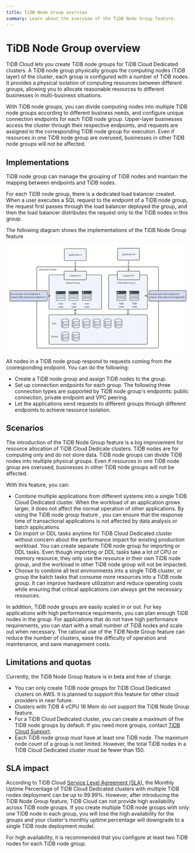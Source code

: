```yaml
---
title: TiDB Node Group overview
summary: Learn about the overview of the TiDB Node Group feature.
---
```


# TiDB Node Group overview

TiDB Cloud lets you create TiDB node groups for TiDB Cloud Dedicated clusters. A TiDB node group physically groups the computing nodes (TiDB layer) of the cluster, each group is configured with a number of TiDB nodes. It provides a physical isolation of computing resources between different groups, allowing you to allocate reasonable resources to different businesses in multi-business situations.

With TiDB node groups, you can divide computing nodes into multiple TiDB node groups according to different business needs, and configure unique connection endpoints for each TiDB node group. Upper-layer businesses access the cluster through their respective endpoints, and requests are assigned to the corresponding TiDB node group for execution. Even if resources in one TiDB node group are overused, businesses in other TiDB node groups will not be affected.

## Implementations

TiDB node group can manage the grouping of TiDB nodes and maintain the mapping between endpoints and TiDB nodes. 

For each TiDB node group, there is a dedicated load balancer created. When a user executes a SQL request to the endpoint of a TiDB node group, the request first passes through the load balancer deployed the group, and then the load balancer distributes the request only to the TiDB nodes in this group. 

The following diagram shows the implementations of the TiDB Node Group feature

![The implementations of the TiDB Node Group feature](/media/tidb-cloud/implementation-of-tidb-node-group.png)

All nodes in a TiDB node group respond to requests coming from the cooresponding endpoint. You can do the following:

- Create a TiDB node group and assign TiDB nodes to the group.
- Set up connection endpoints for each group. The following three connection types are supported by TiDB node group's endpoints: public connection, private endpoint and VPC peering. 
- Let the applications send requests to different groups through different endpoints to achieve resource isolation.

## Scenarios 

The introduction of the TiDB Node Group feature is a big improvement for resource allocation of TiDB Cloud Dedicate clusters. TiDB nodes are for computing only and do not store data. TiDB node groups can divide TiDB nodes into multiple physical groups. Even if resources in one TiDB node group are overused, businesses in other TiDB node groups will not be affected.

With this feature, you can:

- Combine multiple applications from different systems into a single TiDB Cloud Dedicated cluster. When the workload of an application grows larger, it does not affect the normal operation of other applications. By using the TiDB node group feature , you can ensure that the response time of transactional applications is not affected by data analysis or batch applications.
- Do import or DDL tasks anytime for TiDB Cloud Dedicated cluster without concern about the performance impact for existing production workload. You can create separate TiDB node group for importing or DDL tasks. Even though importing or DDL tasks take a lot of CPU or memory resource, they only use the resource in their own TiDB node group, and the workload in other TiDB node group will not be impacted. 
- Choose to combine all test environments into a single TiDB cluster, or group the batch tasks that consume more resources into a TiDB node group. It can improve hardware utilization and reduce operating costs while ensuring that critical applications can always get the necessary resources.

In addition, TiDB node groups are easily scaled in or out. For key applications with high performance requirments, you can plan enough TiDB nodes in the group. For applications that do not have high performance requirements, you can start with a small number of TiDB nodes and scale out when necessary.  The rational use of the TiDB Node Group feature can reduce the number of clusters, ease the difficulty of operation and maintenance, and save management costs.

## Limitations and quotas

Currently, the TiDB Node Group feature is in beta and free of charge.

- You can only create TiDB node groups for TiDB Cloud Dedicated clusters on AWS. It is planned to support this feature for other cloud providers in near future. 
- Clusters with TiDB 4 vCPU 16 Mem do not support the TiDB Node Group feature.
- For a TiDB Cloud Dedicated cluster, you can create a maximum of five TiDB node groups by default. If you need more groups, contact [TiDB Cloud Support](/tidb-cloud/tidb-cloud-support.md). 
- Each TiDB node group must have at least one TiDB node. The maximum node count of a group is not limited. However, the total TiDB nodes in a TiDB Cloud Dedicated cluster must be fewer than 150. 

## SLA impact

According to TiDB Cloud [Service Level Agreement (SLA)](https://www.pingcap.com/legal/service-level-agreement-for-tidb-cloud-services/), the Monthly Uptime Percentage of TiDB Cloud Dedicated clusters with multiple TiDB nodes deployment can be up to 99.99%. However, after introducing the TiDB Node Group feature, TiDB Cloud can not provide high availability across TiDB node groups. If you create multiple TiDB node groups with only one TiDB node in each group, you will lose the high availability for the groups and your cluster's monthly uptime percentage will downgrade to a single TiDB node deployment model.   

For high availability, it is recommended that you configure at least two TiDB nodes for each TiDB node group.
